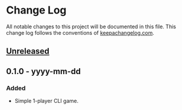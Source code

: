 # Change Log
All notable changes to this project will be documented in this file. This change
log follows the conventions of [keepachangelog.com](http://keepachangelog.com/).

## [Unreleased]

## 0.1.0 - yyyy-mm-dd
### Added
- Simple 1-player CLI game.

[Unreleased]: https://github.com/hthg/zaub/compare/v0.1.0...HEAD
[0.1.1]: https://github.com/hthg/zaub/compare/v0.1.0...v0.1.1
